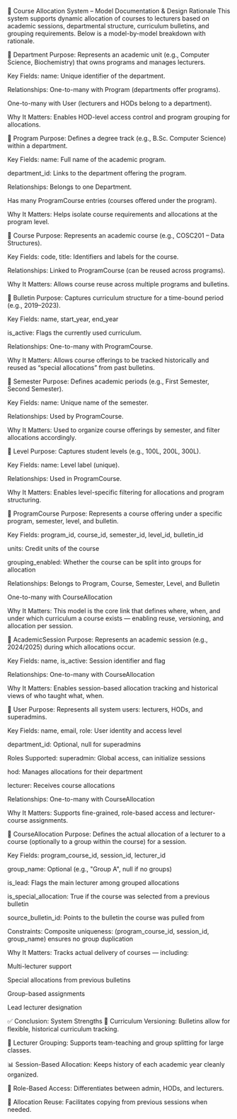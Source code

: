 📘 Course Allocation System – Model Documentation & Design Rationale
This system supports dynamic allocation of courses to lecturers based on academic sessions, departmental structure, curriculum bulletins, and grouping requirements. Below is a model-by-model breakdown with rationale.

🔹 Department
Purpose:
Represents an academic unit (e.g., Computer Science, Biochemistry) that owns programs and manages lecturers.

Key Fields:
name: Unique identifier of the department.

Relationships:
One-to-many with Program (departments offer programs).

One-to-many with User (lecturers and HODs belong to a department).

Why It Matters:
Enables HOD-level access control and program grouping for allocations.

🔹 Program
Purpose:
Defines a degree track (e.g., B.Sc. Computer Science) within a department.

Key Fields:
name: Full name of the academic program.

department_id: Links to the department offering the program.

Relationships:
Belongs to one Department.

Has many ProgramCourse entries (courses offered under the program).

Why It Matters:
Helps isolate course requirements and allocations at the program level.

🔹 Course
Purpose:
Represents an academic course (e.g., COSC201 – Data Structures).

Key Fields:
code, title: Identifiers and labels for the course.

Relationships:
Linked to ProgramCourse (can be reused across programs).

Why It Matters:
Allows course reuse across multiple programs and bulletins.

🔹 Bulletin
Purpose:
Captures curriculum structure for a time-bound period (e.g., 2019–2023).

Key Fields:
name, start_year, end_year

is_active: Flags the currently used curriculum.

Relationships:
One-to-many with ProgramCourse.

Why It Matters:
Allows course offerings to be tracked historically and reused as “special allocations” from past bulletins.

🔹 Semester
Purpose:
Defines academic periods (e.g., First Semester, Second Semester).

Key Fields:
name: Unique name of the semester.

Relationships:
Used by ProgramCourse.

Why It Matters:
Used to organize course offerings by semester, and filter allocations accordingly.

🔹 Level
Purpose:
Captures student levels (e.g., 100L, 200L, 300L).

Key Fields:
name: Level label (unique).

Relationships:
Used in ProgramCourse.

Why It Matters:
Enables level-specific filtering for allocations and program structuring.

🔹 ProgramCourse
Purpose:
Represents a course offering under a specific program, semester, level, and bulletin.

Key Fields:
program_id, course_id, semester_id, level_id, bulletin_id

units: Credit units of the course

grouping_enabled: Whether the course can be split into groups for allocation

Relationships:
Belongs to Program, Course, Semester, Level, and Bulletin

One-to-many with CourseAllocation

Why It Matters:
This model is the core link that defines where, when, and under which curriculum a course exists — enabling reuse, versioning, and allocation per session.

🔹 AcademicSession
Purpose:
Represents an academic session (e.g., 2024/2025) during which allocations occur.

Key Fields:
name, is_active: Session identifier and flag

Relationships:
One-to-many with CourseAllocation

Why It Matters:
Enables session-based allocation tracking and historical views of who taught what, when.

🔹 User
Purpose:
Represents all system users: lecturers, HODs, and superadmins.

Key Fields:
name, email, role: User identity and access level

department_id: Optional, null for superadmins

Roles Supported:
superadmin: Global access, can initialize sessions

hod: Manages allocations for their department

lecturer: Receives course allocations

Relationships:
One-to-many with CourseAllocation

Why It Matters:
Supports fine-grained, role-based access and lecturer-course assignments.

🔹 CourseAllocation
Purpose:
Defines the actual allocation of a lecturer to a course (optionally to a group within the course) for a session.

Key Fields:
program_course_id, session_id, lecturer_id

group_name: Optional (e.g., "Group A", null if no groups)

is_lead: Flags the main lecturer among grouped allocations

is_special_allocation: True if the course was selected from a previous bulletin

source_bulletin_id: Points to the bulletin the course was pulled from

Constraints:
Composite uniqueness: (program_course_id, session_id, group_name) ensures no group duplication

Why It Matters:
Tracks actual delivery of courses — including:

Multi-lecturer support

Special allocations from previous bulletins

Group-based assignments

Lead lecturer designation

✅ Conclusion: System Strengths
🔁 Curriculum Versioning: Bulletins allow for flexible, historical curriculum tracking.

👥 Lecturer Grouping: Supports team-teaching and group splitting for large classes.

📊 Session-Based Allocation: Keeps history of each academic year cleanly organized.

🧱 Role-Based Access: Differentiates between admin, HODs, and lecturers.

🔄 Allocation Reuse: Facilitates copying from previous sessions when needed.